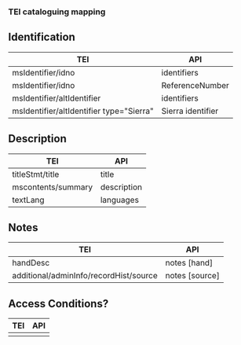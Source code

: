 ### TEI cataloguing mapping

## Identification

| TEI| API |  
| ----------- | ----------- |  
| msIdentifier/idno | identifiers | 
| msIdentifier/idno | ReferenceNumber |  
| msIdentifier/altIdentifier | identifiers |
| msIdentifier/altIdentifier type="Sierra" | Sierra identifier |

## Description
| TEI| API |  
| ----------- | ----------- |  
| titleStmt/title | title |  
| mscontents/summary | description |
| textLang | languages |

## Notes
| TEI| API |  
| ----------- | ----------- | 
|handDesc	| notes [hand]	|
|additional/adminInfo/recordHist/source | notes [source] |

## Access Conditions?
| TEI| API |  
| ----------- | ----------- | 
|	|	|

